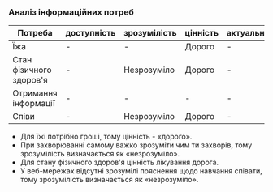 ### Аналіз інформаційних потреб

| Потреба                 | доступність | зрозумілість | цінність    | актуальність |
| -----------             | ----------- | -----------  | ----------- | -----------  |
| Їжа                     |      -      |       -      |   Дорого    |       -      |
| Стан фізичного здоров'я |      -      | Незрозуміло  |   Дорого    |       -      |
| Отримання інформації    |      -      |       -      |      -      |       -      |
| Співи                   |      -      | Незрозуміло  |   Дорого    |       -      |  

- Для їжі потрібно гроші, тому цінність - «дорого».
- При захворюванні самому важко зрозуміти чим ти захворів, тому зрозумілість визначається як «незрозуміло».
- Для стану фізичного здоров'я цінність лікування дорога.  
- У веб-мережах відсутні зрозумілі пояснення щодо навчання співати, тому зрозумілість визначається як «незрозуміло».

